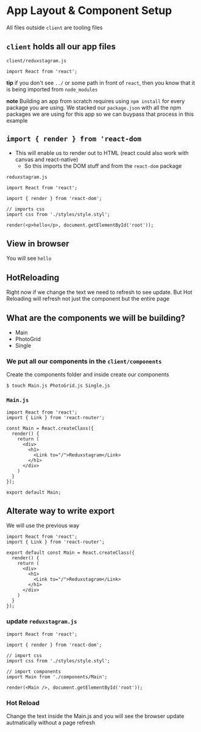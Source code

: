 # App Layout & Component Setup
All files outside `client` are tooling files

## `client` holds all our app files

`client/reduxstagram.js`

```
import React from 'react';
```

**tip** if you don't see `../` or some path in front of `react`, then you know that it is being imported from `node_modules`

**note** Building an app from scratch requires using `npm install` for every package you are using. We stacked our `package.json` with all the npm packages we are using for this app so we can buypass that process in this example

## `import { render } from 'react-dom`
* This will enable us to render out to HTML (react could also work with canvas and react-native)
    - So this imports the DOM stuff and from the `react-dom` package

`reduxstagram.js`

```
import React from 'react';

import { render } from 'react-dom';

// imports css
import css from './styles/style.styl';

render(<p>hello</p>, document.getElementById('root'));
```

## View in browser
You will see `hello`

## HotReloading
Right now if we change the text we need to refresh to see update. But Hot Reloading will refresh not just the component but the entire page

## What are the components we will be building?
* Main
* PhotoGrid
* Single

### We put all our components in the `client/components`
Create the components folder and inside create our components

`$ touch Main.js PhotoGrid.js Single.js`

### `Main.js`
```
import React from 'react';
import { Link } from 'react-router';

const Main = React.createClass({
  render() {
    return (
      <div>
        <h1>
          <Link to="/">Reduxstagram</Link>
        </h1>
      </div>
    )
  }
});

export default Main;
```

## Alterate way to write export
We will use the previous way

```
import React from 'react';
import { Link } from 'react-router';

export default const Main = React.createClass({
  render() {
    return (
      <div>
        <h1>
          <Link to="/">Reduxstagram</Link>
        </h1>
      </div>
    )
  }
});
```

### update `reduxstagram.js`
```
import React from 'react';

import { render } from 'react-dom';

// import css
import css from './styles/style.styl';

// import components
import Main from './components/Main';

render(<Main />, document.getElementById('root'));
```

### Hot Reload
Change the text inside the Main.js and you will see the browser update autmatically without a page refresh

